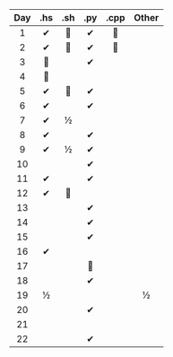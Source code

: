 | Day | .hs | .sh | .py | .cpp | Other |
| :-: | :-: | :-: | :-: | :--: | :---: |
|  1  |  ✔ |  🌟  |  ✔  |  🌟  |       |
|  2  |  ✔ |  🌟  |  ✔  |  🌟  |       |
|  3  |  🌟 |      | ✔  |      |       |
|  4  |  🤢 |      |     |      |       |
|  5  |  ✔ |  🌟  |  ✔  |      |       |
|  6  |  ✔ |     |  ✔  |      |       |
|  7  |  ✔ |  ½   |     |      |       |
|  8  |  ✔ |      |  ✔  |      |       |
|  9  |  ✔ |  ½   |  ✔  |      |       |
| 10  |    |      |  ✔  |      |       |
| 11  |  ✔ |      |  ✔  |      |       |
| 12  |  ✔ |  🌟  |     |      |       |
| 13  |    |      |  ✔  |      |       |
| 14  |    |      |  ✔  |      |       |
| 15  |    |      |  ✔  |      |       |
| 16  |  ✔ |      |     |      |       |
| 17  |    |      |  🤢 |      |       |
| 18  |    |      |  ✔  |      |       |
| 19  |  ½ |      |     |      |   ½   |
| 20  |    |      |  ✔  |      |       |
| 21  |    |      |     |      |       |
| 22  |    |      |  ✔  |      |       |
